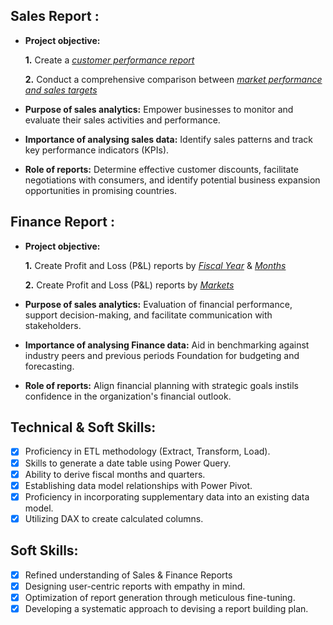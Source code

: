 
## Sales Report :


- **Project objective:** 

    **1.** Create a _[customer performance report](https://github.com/devchinmayimanvi/Sales_Report/blob/main/Customer%20Performance%20Report.pdf)_ 

    **2.** Conduct a comprehensive comparison between _[market performance and sales targets](https://github.com/devchinmayimanvi/Sales_Report/blob/main/Market%20Performance%20vs%20Target%20Report.pdf)_

- **Purpose of sales analytics:** Empower businesses to monitor and evaluate their sales activities and performance.

- **Importance of analysing sales data:** Identify sales patterns and track key performance indicators (KPIs).

- **Role of reports:** Determine effective customer discounts, facilitate negotiations with consumers, and identify potential business expansion opportunities in promising countries.


## Finance Report :

- **Project objective:** 

    **1.** Create Profit and Loss (P&L) reports by _[Fiscal Year](https://github.com/devchinmayimanvi/Sales_Report/blob/main/P%26L%20Statement%20by%20Fiscal%20Year.pdf)_ & _[Months](https://github.com/devchinmayimanvi/Sales_Report/blob/main/P%26L%20Statement%20by%20Months.pdf)_ 

   **2.** Create Profit and Loss (P&L) reports by _[Markets](https://github.com/devchinmayimanvi/Sales_Report/blob/main/P%26L%20Statement%20by%20Markets.pdf)_

- **Purpose of sales analytics:** Evaluation of financial performance, support decision-making, and facilitate communication with stakeholders.

- **Importance of analysing Finance data:** Aid in benchmarking against industry peers and previous periods Foundation for budgeting and forecasting.

- **Role of reports:** Align financial planning with strategic goals instils confidence in the organization's financial outlook.


## Technical & Soft Skills:
- [x]	Proficiency in ETL methodology (Extract, Transform, Load).
- [x]	Skills to generate a date table using Power Query.
- [x]	Ability to derive fiscal months and quarters.
- [x]	Establishing data model relationships with Power Pivot.
- [x]	Proficiency in incorporating supplementary data into an existing data model.
- [x]	Utilizing DAX to create calculated columns.

## Soft Skills:
- [x]	Refined understanding of Sales & Finance Reports
- [x]	Designing user-centric reports with empathy in mind.
- [x]	Optimization of report generation through meticulous fine-tuning.
- [x]	Developing a systematic approach to devising a report building plan.
